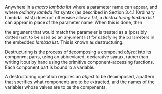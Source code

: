  

Anywhere in a *macro lambda list* where a parameter name can appear, and where *ordinary lambda list* syntax (as described in Section 3.4.1 (Ordinary Lambda Lists)) does not otherwise allow a *list*, a *destructuring lambda list* can appear in place of the parameter name. When this is done, then  



the argument that would match the parameter is treated as a (possibly dotted) *list*, to be used as an argument list for satisfying the parameters in the embedded *lambda list*. This is known as destructuring. 

Destructuring is the process of decomposing a compound *object* into its component parts, using an abbreviated, declarative syntax, rather than writing it out by hand using the primitive component-accessing functions. Each component part is bound to a variable. 

A destructuring operation requires an *object* to be decomposed, a pattern that specifies what components are to be extracted, and the names of the variables whose values are to be the components. 

